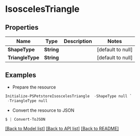 # IsoscelesTriangle
## Properties

Name | Type | Description | Notes
------------ | ------------- | ------------- | -------------
**ShapeType** | **String** |  | [default to null]
**TriangleType** | **String** |  | [default to null]

## Examples

- Prepare the resource
```powershell
Initialize-PSPetstoreIsoscelesTriangle  -ShapeType null `
 -TriangleType null
```

- Convert the resource to JSON
```powershell
$ | Convert-ToJSON
```

[[Back to Model list]](../README.md#documentation-for-models) [[Back to API list]](../README.md#documentation-for-api-endpoints) [[Back to README]](../README.md)

